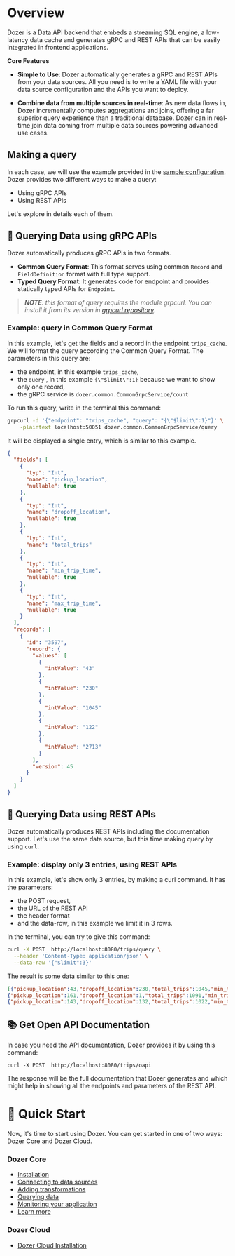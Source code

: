 # Overview


Dozer is a Data API backend that embeds a streaming SQL engine, a low-latency data cache and generates gRPC and REST APIs that can be easily integrated in frontend applications.

**Core Features**

-  **Simple to Use**:
Dozer automatically generates a gRPC and REST APIs from your data sources. All you need is to write a YAML file with your data source configuration and the APIs you want to deploy. 

- **Combine data from multiple sources in real-time**:
As new data flows in, Dozer incrementally computes aggregations and joins, offering a far superior query experience than a traditional database. Dozer can in real-time join data coming from multiple data sources powering advanced use cases. 


## Making a query

In each case, we will use the example provided in the [sample configuration](https://getdozer.io/docs/configuration). 
Dozer provides two different ways to make a query:
* Using gRPC APIs
* Using REST APIs

Let's explore in details each of them.

## 🔎 Querying Data using gRPC APIs

Dozer automatically produces gRPC APIs in two formats.

* **Common Query Format**: This format serves using common `Record` and `FieldDefinition` format with full type support. 
* **Typed Query Format**: It generates code for endpoint and provides statically typed APIs for `Endpoint`.

> *__NOTE__: this format of query requires the module grpcurl. You can install it  from its version in [grpcurl repository](https://github.com/fullstorydev/grpcurl).*


### Example: query in Common Query Format

In this example, let's get the fields and a record in the endpoint `trips_cache`. We will format the query according the Common Query Format. The parameters in this query are:

* the endpoint, in this example `trips_cache`, 
* the `query` , in this example `{\"$limit\":1}` because we want to show only one record,
* the gRPC service is `dozer.common.CommonGrpcService/count`


To run this query, write in the terminal this command: 

``` bash
grpcurl -d '{"endpoint": "trips_cache", "query": "{\"$limit\":1}"}' \
    -plaintext localhost:50051 dozer.common.CommonGrpcService/query
```

It will be displayed a single entry, which is similar to this example. 

    
```json
{
  "fields": [
    {
      "typ": "Int",
      "name": "pickup_location",
      "nullable": true
    },
    {
      "typ": "Int",
      "name": "dropoff_location",
      "nullable": true
    },
    {
      "typ": "Int",
      "name": "total_trips"
    },
    {
      "typ": "Int",
      "name": "min_trip_time",
      "nullable": true
    },
    {
      "typ": "Int",
      "name": "max_trip_time",
      "nullable": true
    }
  ],
  "records": [
    {
      "id": "3597",
      "record": {
        "values": [
          {
            "intValue": "43"
          },
          {
            "intValue": "230"
          },
          {
            "intValue": "1045"
          },
          {
            "intValue": "122"
          },
          {
            "intValue": "2713"
          }
        ],
        "version": 45
      }
    }
  ]
}
```

## 🔎 Querying Data using REST APIs

Dozer automatically produces REST APIs including the documentation support. 
Let's use the same data source, but this time making query by using `curl`. 


### Example: display only 3 entries, using REST APIs

In this example, let's show only 3 entries, by making a curl command. It has the parameters:

* the POST request,
* the URL of the REST API
* the header format
* and the data-row, in this example we limit it in 3 rows.


In the terminal, you can try to give this command:

```bash
curl -X POST  http://localhost:8080/trips/query \
  --header 'Content-Type: application/json' \
  --data-raw '{"$limit":3}'
```

The result is some data similar to this one:

```json
[{"pickup_location":43,"dropoff_location":230,"total_trips":1045,"min_trip_time":122,"max_trip_time":2713,"__dozer_record_id":3597,"__dozer_record_version":45},
{"pickup_location":161,"dropoff_location":1,"total_trips":1091,"min_trip_time":1437,"max_trip_time":11061,"__dozer_record_id":3369,"__dozer_record_version":91},
{"pickup_location":143,"dropoff_location":132,"total_trips":1022,"min_trip_time":1641,"max_trip_time":7694,"__dozer_record_id":3711,"__dozer_record_version":22}]
```

## 📚 Get Open API Documentation

In case you need the API documentation, Dozer provides it by using this command:

`curl -X POST  http://localhost:8080/trips/oapi`

The response will be the full documentation that Dozer generates and which might help in showing all the endpoints and parameters of the REST API.



# 🚀 Quick Start

Now, it's time to start using Dozer. You can get started in one of two ways: Dozer Core and Dozer Cloud.

### Dozer Core

- [Installation](./getting_started/core/installation)
- [Connecting to data sources](./getting_started/core/source)
- [Adding transformations](./getting_started/core/transform)
- [Querying data](./getting_started/core/query)
- [Monitoring your application](./getting_started/core/motitoring)
- [Learn more](./getting_started/core/learn)

### Dozer Cloud

- [Dozer Cloud Installation](./getting_started/cloud/installation.md)


